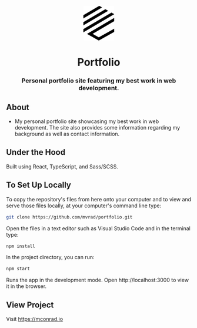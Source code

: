 <p align="center">
  <a href="https://mconrad.me">
    <img alt="Logo" src="./public/img/my-logo_black.svg" width="84" />
  </a>
</p>
<div align="center">
  <h1>Portfolio</h1>
  <h3>Personal portfolio site featuring my best work in web development.</h3>
</div>
</p>

## About
- My personal portfolio site showcasing my best work in web development. The site also provides some information regarding my background as well as contact information.

## Under the Hood
Built using React, TypeScript, and Sass/SCSS.

## To Set Up Locally

To copy the repository's files from here onto your computer and to view and serve those files locally, at your computer's command line type:

``` bash
git clone https://github.com/mvrad/portfolio.git
```

Open the files in a text editor such as Visual Studio Code and in the terminal type:

``` bash
npm install
```

In the project directory, you can run:

``` bash
npm start
```

Runs the app in the development mode.
Open http://localhost:3000 to view it in the browser.

## View Project

Visit https://mconrad.io